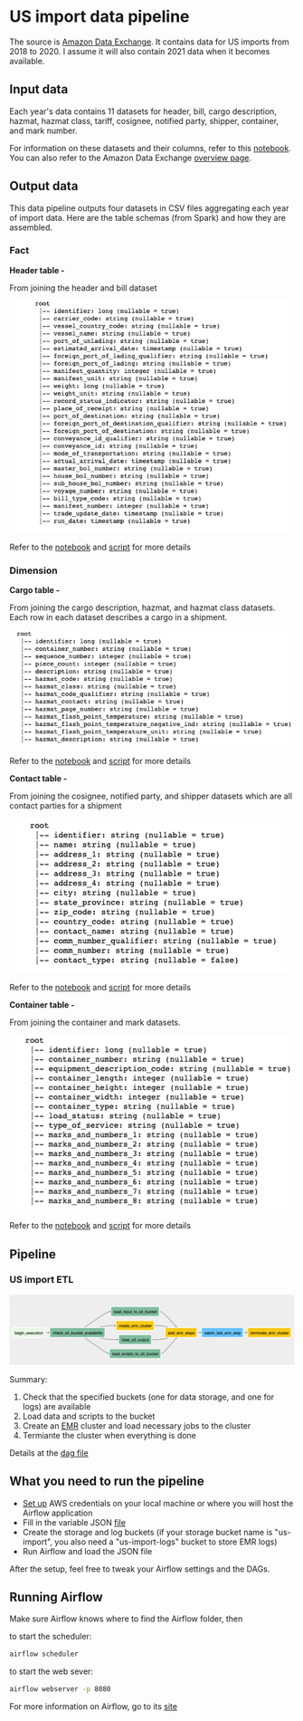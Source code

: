# US import data pipeline

The source is [Amazon Data Exchange](https://aws.amazon.com/marketplace/pp/US-Imports-Automated-Manifest-System-AMS-Shipments/prodview-stk4wn3mbhx24). It contains data for US imports from 2018 to 2020. I assume it will also contain 2021 data when it becomes available. 

## Input data

Each year's data contains 11 datasets for header, bill, cargo description, hazmat, hazmat class, tariff, cosignee, notified party, shipper, container, and mark number.

For information on these datasets and their columns, refer to this [notebook](https://github.com/jackyho112/us-import-data-pipelines/blob/main/notebooks/exploration.ipynb). You can also refer to the Amazon Data Exchange [overview page](https://aws.amazon.com/marketplace/pp/US-Imports-Automated-Manifest-System-AMS-Shipments/prodview-stk4wn3mbhx24#offers).

## Output data

This data pipeline outputs four datasets in CSV files aggregating each year of import data. Here are the table schemas (from Spark) and how they are assembled.

### Fact

**Header table -**

From joining the header and bill dataset

![bill table schema](imgs/bill-table-schema.png)

Refer to the [notebook](https://github.com/jackyho112/us-import-data-pipelines/blob/main/notebooks/bill_spark_op.ipynb) and [script](https://github.com/jackyho112/us-import-data-pipelines/blob/main/airflow/plugins/scripts/assemble_header.py) for more details

### Dimension

**Cargo table -** 

From joining the cargo description, hazmat, and hazmat class datasets. Each row in each dataset describes a cargo in a shipment.

![cargo table schema](imgs/cargo-table-schema.png)

Refer to the [notebook](https://github.com/jackyho112/us-import-data-pipelines/blob/main/notebooks/cargo_spark_op.ipynb) and [script](https://github.com/jackyho112/us-import-data-pipelines/blob/main/airflow/plugins/scripts/assemble_cargo.py) for more details

**Contact table -** 

From joining the cosignee, notified party, and shipper datasets which are all contact parties for a shipment

![contact table schema](imgs/contact-table-schema.png)

Refer to the [notebook](https://github.com/jackyho112/us-import-data-pipelines/blob/main/notebooks/contact_spark_op.ipynb) and [script](https://github.com/jackyho112/us-import-data-pipelines/blob/main/airflow/plugins/scripts/assemble_contact.py) for more details

**Container table -** 

From joining the container and mark datasets.

![container table schema](imgs/container-table-schema.png)

Refer to the [notebook](https://github.com/jackyho112/us-import-data-pipelines/blob/main/notebooks/container_spark_op.ipynb) and [script](https://github.com/jackyho112/us-import-data-pipelines/blob/main/airflow/plugins/scripts/assemble_container.py) for more details

## Pipeline

### US import ETL

![dag](imgs/dag.png)

Summary:

1. Check that the specified buckets (one for data storage, and one for logs) are available
2. Load data and scripts to the bucket
3. Create an [EMR](https://aws.amazon.com/emr/) cluster and load necessary jobs to the cluster
4. Termiante the cluster when everything is done

Details at the [dag file](https://github.com/jackyho112/us-import-data-pipelines/blob/main/airflow/dags/us_import_dag.py)

## What you need to run the pipeline

- [Set up](https://docs.aws.amazon.com/cli/latest/userguide/cli-configure-quickstart.html) AWS credentials on your local machine or where you will host the Airflow application
- Fill in the variable JSON [file](https://github.com/jackyho112/us-import-data-pipelines/blob/main/airflow/variables.json)
- Create the storage and log buckets (if your storage bucket name is "us-import", you also need a "us-import-logs" bucket to store EMR logs)
- Run Airflow and load the JSON file

After the setup, feel free to tweak your Airflow settings and the DAGs.

## Running Airflow

Make sure Airflow knows where to find the Airflow folder, then

to start the scheduler:
```bash
airflow scheduler
```

to start the web sever:
```bash
airflow webserver -p 8080
```

For more information on Airflow, go to its [site](http://airflow.apache.org/docs/stable/)
